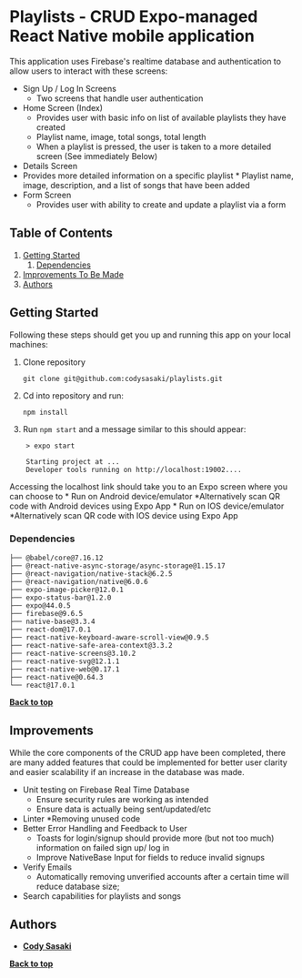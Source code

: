# Playlists - CRUD Expo-managed React Native mobile application 
  This application uses Firebase's realtime database and authentication to allow users to interact with these screens:
  * Sign Up / Log In Screens
    * Two screens that handle user authentication
  * Home Screen (Index)
    *  Provides user with basic info on list of available playlists they have created
      * Playlist name, image, total songs, total length   
    *  When a playlist is pressed, the user is taken to a more detailed screen (See immediately Below)
  * Details Screen
   * Provides more detailed information on a specific playlist
    * Playlist name, image, description, and a list of songs that have been added
  * Form Screen
    * Provides user with ability to create and update a playlist via a form  

## Table of Contents

1. [Getting Started](#getting-started)
    1. [Dependencies](#dependencies)
1. [Improvements To Be Made](#improvements)
1. [Authors](#authors)


## Getting Started

Following these steps should get you up and running this app on your local machines:

1. Clone repository
    ```
    git clone git@github.com:codysasaki/playlists.git
    ```
2. Cd into repository and run:
   ```
   npm install
   ```
3. Run ```npm start``` and a message similar to this should appear:
  ```> playlists@1.0.0 start
      > expo start

      Starting project at ...
      Developer tools running on http://localhost:19002....
  ```
  Accessing the localhost link should take you to an Expo screen where you can choose to 
    * Run on Android device/emulator
      *Alternatively scan QR code with Android devices using Expo App
    * Run on IOS device/emulator
      *Alternatively scan QR code with IOS device using Expo App
     
### Dependencies
```
├── @babel/core@7.16.12
├── @react-native-async-storage/async-storage@1.15.17
├── @react-navigation/native-stack@6.2.5
├── @react-navigation/native@6.0.6
├── expo-image-picker@12.0.1
├── expo-status-bar@1.2.0
├── expo@44.0.5
├── firebase@9.6.5
├── native-base@3.3.4
├── react-dom@17.0.1
├── react-native-keyboard-aware-scroll-view@0.9.5
├── react-native-safe-area-context@3.3.2
├── react-native-screens@3.10.2
├── react-native-svg@12.1.1
├── react-native-web@0.17.1
├── react-native@0.64.3
└── react@17.0.1
```

**[Back to top](#table-of-contents)**

## Improvements
  While the core components of the CRUD app have been completed, there are many added features that could be implemented for better user clarity and easier scalability if
  an increase in the database was made.
  * Unit testing on Firebase Real Time Database
    * Ensure security rules are working as intended
    * Ensure data is actually being sent/updated/etc
  * Linter
    *Removing unused code
  * Better Error Handling and Feedback to User
    * Toasts for login/signup should provide more (but not too much) information on failed sign up/ log in
    * Improve NativeBase Input for fields to reduce invalid signups
  * Verify Emails
    * Automatically removing unverified accounts after a certain time will reduce database size;
  * Search capabilities for playlists and songs
   

## Authors

* **[Cody Sasaki](https://github.com/codysasaki)**

**[Back to top](#table-of-contents)**

